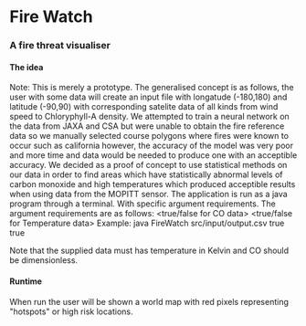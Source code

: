 # Fire Watch
### A fire threat visualiser
#### The idea
Note: This is merely a prototype.
The generalised concept is as follows, the user with some data will create an input file with longatude (-180,180) and latitude (-90,90) with corresponding satelite data of
all kinds from wind speed to Chloryphyll-A density. We attempted to train a neural network on the data from JAXA and CSA but were unable to obtain the fire reference data so we
manually selected course polygons where fires were known to occur such as california however, the accuracy of the model was very poor and more time and data would be needed to
produce one with an acceptible accuracy. We decided as a proof of concept to use statistical methods on our data in order to find areas which have statistically abnormal levels
of carbon monoxide and high temperatures which produced acceptible results when using data from the MOPITT sensor. 
The application is run as a java program through a terminal. With specific argument requirements. 
The argument requirements are as follows: <inputfile> <true/false for CO data> <true/false for Temperature data>
Example: java FireWatch src/input/output.csv true true

Note that the supplied data must has temperature in Kelvin and CO should be dimensionless. 

#### Runtime
When run the user will be shown a world map with red pixels representing "hotspots" or high risk locations. 

